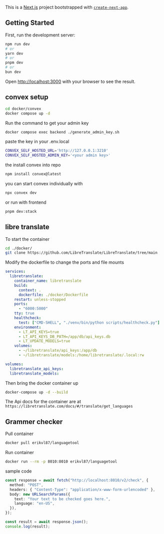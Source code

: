This is a [Next.js](https://nextjs.org) project bootstrapped with [`create-next-app`](https://nextjs.org/docs/app/api-reference/cli/create-next-app).

## Getting Started

First, run the development server:

```bash
npm run dev
# or
yarn dev
# or
pnpm dev
# or
bun dev
```

Open [http://localhost:3000](http://localhost:3000) with your browser to see the result.

## convex setup

```sh
cd docker/convex
docker compose up -d
```

Run the command to get your admin key

```sh
docker compose exec backend ./generate_admin_key.sh
```

paste the key in your .env.local

```sh
CONVEX_SELF_HOSTED_URL='http://127.0.0.1:3210'
CONVEX_SELF_HOSTED_ADMIN_KEY='<your admin key>'
```

the install convex into repo

```sh
npm install convex@latest
```

you can start convex individually with

```sh
npx convex dev
```

or run with frontend

```sh
pnpm dev:stack
```

## libre translate

To start the container

```sh
cd ./docker/
git clone https://github.com/LibreTranslate/LibreTranslate/tree/main
```

Modify the dockerfile to change the ports and file mounts

```yaml
services:
  libretranslate:
    container_name: libretranslate
    build:
      context: .
      dockerfile: ./docker/Dockerfile
    restart: unless-stopped
    ports:
      - "6000:5000"
    tty: true
    healthcheck:
      test: ["CMD-SHELL", "./venv/bin/python scripts/healthcheck.py"]
    environment:
      - LT_API_KEYS=true
      - LT_API_KEYS_DB_PATH=/app/db/api_keys.db
      - LT_UPDATE_MODELS=true
    volumes:
      - ~/libretranslate/api_keys:/app/db
      - ~/libretranslate/models:/home/libretranslate/.local:rw

volumes:
  libretranslate_api_keys:
  libretranslate_models:
```

Then bring the docker container up

```sh
docker-compose up -d --build
```

The Api docs for the container are at `https://libretranslate.com/docs/#/translate/get_languages`

## Grammer checker

Pull container

```sh
docker pull erikvl87/languagetool
```

Run container

```sh
docker run --rm -p 8010:8010 erikvl87/languagetool
```

sample code

```ts
const response = await fetch("http://localhost:8010/v2/check", {
  method: "POST",
  headers: { "Content-Type": "application/x-www-form-urlencoded" },
  body: new URLSearchParams({
    text: "Your text to be checked goes here.",
    language: "en-US",
  }),
});

const result = await response.json();
console.log(result);
```

